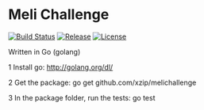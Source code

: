 Meli Challenge
========

[![Build Status](https://travis-ci.org/xzip/melichallenge.svg?branch=master)](https://travis-ci.org/xzip/melichallenge)
[![Release](https://img.shields.io/github/release/xzip/melichallenge.svg?style=flat)](https://github.com/xzip/melichallenge/releases)
[![License](https://img.shields.io/badge/license-MIT-lightgrey.svg?style=flat)](https://github.com/xzip/melichallenge)

Written in Go (golang)

1 Install go: http://golang.org/dl/

2 Get the package: go get github.com/xzip/melichallenge

3 In the package folder, run the tests: go test
